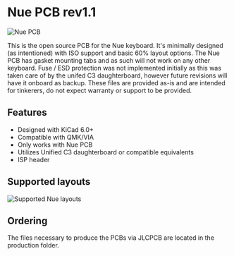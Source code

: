 # Nue PCB rev1.1

![Nue PCB](https://i.imgur.com/nhXbPTc.png)

This is the open source PCB for the Nue keyboard. It's minimally designed (as intentioned) with ISO support and basic 60% layout options. The Nue PCB has gasket mounting tabs and as such will not work on any other keyboard. Fuse / ESD protection was not implemented initially as this was taken care of by the unifed C3 daughterboard, however future revisions will have it onboard as backup. These files are provided as-is and are intended for tinkerers, do not expect warranty or support to be provided.

## Features
- Designed with KiCad 6.0+
- Compatible with QMK/VIA
- Only works with Nue PCB
- Utilizes Unified C3 daughterboard or compatible equivalents
- ISP header

## Supported layouts
![Supported Nue layouts](https://i.imgur.com/UiYt5I8.png)

## Ordering
The files necessary to produce the PCBs via JLCPCB are located in the production folder. 